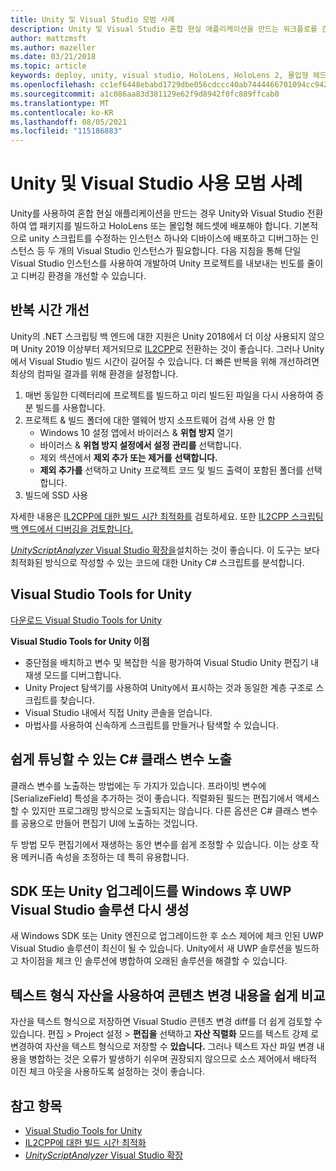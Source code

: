```yaml
---
title: Unity 및 Visual Studio 모범 사례
description: Unity 및 Visual Studio 혼합 현실 애플리케이션을 만드는 워크플로를 간소화하는 팁 및 요령입니다.
author: mattzmsft
ms.author: mazeller
ms.date: 03/21/2018
ms.topic: article
keywords: deploy, unity, visual studio, HoloLens, HoloLens 2, 몰입형 헤드셋, 모범 사례, 혼합 현실 헤드셋, windows mixed reality 헤드셋, 가상 현실 헤드셋, UWP, Visual Studio Tools, Windows SDK
ms.openlocfilehash: cc1ef6448ebabd1729dbe056cdccc40ab7444466701094cc942f2a20fbe81a65
ms.sourcegitcommit: a1c086aa83d381129e62f9d8942f0fc889ffcab0
ms.translationtype: MT
ms.contentlocale: ko-KR
ms.lasthandoff: 08/05/2021
ms.locfileid: "115186883"
---
```

# <a name="best-practices-for-working-with-unity-and-visual-studio"></a>Unity 및 Visual Studio 사용 모범 사례

Unity를 사용하여 혼합 현실 애플리케이션을 만드는 경우 Unity와 Visual Studio 전환하여 앱 패키지를 빌드하고 HoloLens 또는 몰입형 헤드셋에 배포해야 합니다. 기본적으로 unity 스크립트를 수정하는 인스턴스 하나와 디바이스에 배포하고 디버그하는 인스턴스 등 두 개의 Visual Studio 인스턴스가 필요합니다. 다음 지침을 통해 단일 Visual Studio 인스턴스를 사용하여 개발하여 Unity 프로젝트를 내보내는 빈도를 줄이고 디버깅 환경을 개선할 수 있습니다.

## <a name="improving-iteration-time"></a>반복 시간 개선

Unity의 .NET 스크립팅 백 엔드에 대한 지원은 Unity 2018에서 더 이상 사용되지 않으며 Unity 2019 이상부터 제거되므로 [IL2CPP](https://docs.unity3d.com/Manual/IL2CPP.html)로 전환하는 것이 좋습니다. 그러나 Unity에서 Visual Studio 빌드 시간이 길어질 수 있습니다. 더 빠른 반복을 위해 개선하려면 최상의 컴파일 결과를 위해 환경을 설정합니다.

1) 매번 동일한 디렉터리에 프로젝트를 빌드하고 미리 빌드된 파일을 다시 사용하여 증분 빌드를 사용합니다.
2) 프로젝트 & 빌드 폴더에 대한 맬웨어 방지 소프트웨어 검색 사용 안 함
   - Windows 10 설정 앱에서 바이러스 & **위협 방지** 열기
   - 바이러스 & **위협 방지 설정에서 설정** **관리를** 선택합니다.
   - 제외 섹션에서 **제외 추가 또는 제거를** **선택합니다.**
   - **제외 추가를** 선택하고 Unity 프로젝트 코드 및 빌드 출력이 포함된 폴더를 선택합니다.
3) 빌드에 SSD 사용

자세한 내용은 [IL2CPP에 대한 빌드 시간 최적화를](https://docs.unity3d.com/Manual/IL2CPP-OptimizingBuildTimes.html) 검토하세요. 또한 [IL2CPP 스크립팅 백 엔드에서 디버깅을 검토합니다.](https://docs.unity3d.com/Manual/windowsstore-debugging-il2cpp.html)

[ *UnityScriptAnalyzer* Visual Studio 확장을](https://github.com/Microsoft/MixedRealityCompanionKit/tree/master/UnityScriptAnalyzer)설치하는 것이 좋습니다. 이 도구는 보다 최적화된 방식으로 작성할 수 있는 코드에 대한 Unity C# 스크립트를 분석합니다.

## <a name="visual-studio-tools-for-unity"></a>Visual Studio Tools for Unity

[다운로드 Visual Studio Tools for Unity](/visualstudio/cross-platform/getting-started-with-visual-studio-tools-for-unity)

**Visual Studio Tools for Unity 이점**
* 중단점을 배치하고 변수 및 복잡한 식을 평가하여 Visual Studio Unity 편집기 내 재생 모드를 디버그합니다.
* Unity Project 탐색기를 사용하여 Unity에서 표시하는 것과 동일한 계층 구조로 스크립트를 찾습니다.
* Visual Studio 내에서 직접 Unity 콘솔을 얻습니다.
* 마법사를 사용하여 신속하게 스크립트를 만들거나 탐색할 수 있습니다.

## <a name="expose-c-class-variables-for-easy-tuning"></a>쉽게 튜닝할 수 있는 C# 클래스 변수 노출

클래스 변수를 노출하는 방법에는 두 가지가 있습니다. 프라이빗 변수에 [SerializeField] 특성을 추가하는 것이 좋습니다. 직렬화된 필드는 편집기에서 액세스할 수 있지만 프로그래밍 방식으로 노출되지는 않습니다.  다른 옵션은 C# 클래스 변수를 공용으로 만들어 편집기 UI에 노출하는 것입니다. 

두 방법 모두 편집기에서 재생하는 동안 변수를 쉽게 조정할 수 있습니다. 이는 상호 작용 메커니즘 속성을 조정하는 데 특히 유용합니다.

## <a name="regenerate-uwp-visual-studio-solutions-after-windows-sdk-or-unity-upgrade"></a>SDK 또는 Unity 업그레이드를 Windows 후 UWP Visual Studio 솔루션 다시 생성

새 Windows SDK 또는 Unity 엔진으로 업그레이드한 후 소스 제어에 체크 인된 UWP Visual Studio 솔루션이 최신이 될 수 있습니다. Unity에서 새 UWP 솔루션을 빌드하고 차이점을 체크 인 솔루션에 병합하여 오래된 솔루션을 해결할 수 있습니다.

## <a name="use-text-format-assets-for-easy-comparison-of-content-changes"></a>텍스트 형식 자산을 사용하여 콘텐츠 변경 내용을 쉽게 비교

자산을 텍스트 형식으로 저장하면 Visual Studio 콘텐츠 변경 diff를 더 쉽게 검토할 수 있습니다. 편집 > Project 설정 > **편집을** 선택하고 **자산 직렬화** 모드를 텍스트 강제 로 변경하여 자산을 텍스트 형식으로 저장할 수 **있습니다.** 그러나 텍스트 자산 파일 변경 내용을 병합하는 것은 오류가 발생하기 쉬우며 권장되지 않으므로 소스 제어에서 배타적 이진 체크 아웃을 사용하도록 설정하는 것이 좋습니다.

## <a name="see-also"></a>참고 항목
- [Visual Studio Tools for Unity](https://visualstudiogallery.msdn.microsoft.com/8d26236e-4a64-4d64-8486-7df95156aba9)
- [IL2CPP에 대한 빌드 시간 최적화](https://docs.unity3d.com/Manual/IL2CPP-OptimizingBuildTimes.html)
- [*UnityScriptAnalyzer* Visual Studio 확장](https://github.com/Microsoft/MixedRealityCompanionKit/tree/master/UnityScriptAnalyzer)